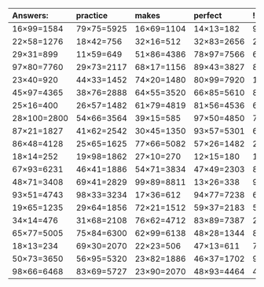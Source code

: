 | Answers: | practice | makes | perfect | ! |
| :--- | :--- | :--- | :--- | :--- |
| 16×99=1584 | 79×75=5925 | 16×69=1104 | 14×13=182 | 97×89=8633 | 
| 22×58=1276 | 18×42=756 | 32×16=512 | 32×83=2656 | 24×88=2112 | 
| 29×31=899 | 11×59=649 | 51×86=4386 | 78×97=7566 | 65×26=1690 | 
| 97×80=7760 | 29×73=2117 | 68×17=1156 | 89×43=3827 | 81×81=6561 | 
| 23×40=920 | 44×33=1452 | 74×20=1480 | 80×99=7920 | 100×28=2800 | 
| 45×97=4365 | 38×76=2888 | 64×55=3520 | 66×85=5610 | 80×24=1920 | 
| 25×16=400 | 26×57=1482 | 61×79=4819 | 81×56=4536 | 62×19=1178 | 
| 28×100=2800 | 54×66=3564 | 39×15=585 | 97×50=4850 | 79×24=1896 | 
| 87×21=1827 | 41×62=2542 | 30×45=1350 | 93×57=5301 | 67×50=3350 | 
| 86×48=4128 | 25×65=1625 | 77×66=5082 | 57×26=1482 | 29×78=2262 | 
| 18×14=252 | 19×98=1862 | 27×10=270 | 12×15=180 | 15×64=960 | 
| 67×93=6231 | 46×41=1886 | 54×71=3834 | 47×49=2303 | 89×80=7120 | 
| 48×71=3408 | 69×41=2829 | 99×89=8811 | 13×26=338 | 90×50=4500 | 
| 93×51=4743 | 98×33=3234 | 17×36=612 | 94×77=7238 | 66×90=5940 | 
| 19×65=1235 | 29×64=1856 | 72×21=1512 | 59×37=2183 | 51×65=3315 | 
| 34×14=476 | 31×68=2108 | 76×62=4712 | 83×89=7387 | 24×60=1440 | 
| 65×77=5005 | 75×84=6300 | 62×99=6138 | 48×28=1344 | 88×72=6336 | 
| 18×13=234 | 69×30=2070 | 22×23=506 | 47×13=611 | 75×13=975 | 
| 50×73=3650 | 56×95=5320 | 23×82=1886 | 46×37=1702 | 92×61=5612 | 
| 98×66=6468 | 83×69=5727 | 23×90=2070 | 48×93=4464 | 40×40=1600 | 
